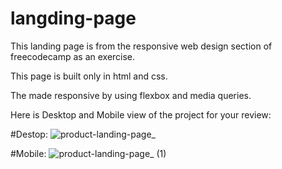 # langding-page

This landing page is from the responsive web design section of freecodecamp as an exercise. 

This page is built only in html and css. 

The made responsive by using flexbox and media queries.

Here is Desktop and Mobile view of the project for your review:

#Destop:
![product-landing-page_](https://user-images.githubusercontent.com/35150718/142910377-c30a051e-230f-4745-aaef-05664b1c21fd.png)

#Mobile: 
![product-landing-page_ (1)](https://user-images.githubusercontent.com/35150718/142910172-da3961c3-fcad-4b6f-8f9d-efd8555637d3.png)
